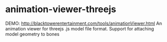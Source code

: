 animation-viewer-threejs
========================
DEMO: http://blacktowerentertainment.com/tools/animationViewer.html
An animation viewer for threejs .js model file format. Support for attaching model geometry to bones

